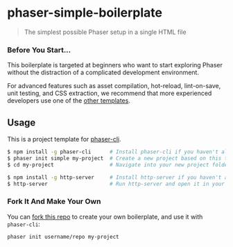 # phaser-simple-boilerplate

> The simplest possible Phaser setup in a single HTML file

### Before You Start...

This boilerplate is targeted at beginners who want to start exploring Phaser without the distraction of a complicated development environment.

For advanced features such as asset compilation, hot-reload, lint-on-save, unit testing, and CSS extraction, we recommend that more experienced developers use one of the [other templates](https://github.com/phaser-templates/).

## Usage

This is a project template for [phaser-cli](https://github.com/nerdenough/phaser-cli).

``` bash
$ npm install -g phaser-cli      # Install phaser-cli if you haven't already
$ phaser init simple my-project  # Create a new project based on this template
$ cd my-project                  # Navigate into your new project folder

$ npm install -g http-server     # Install http-server if you haven't already
$ http-server                    # Run http-server and open it in your browser
```

### Fork It And Make Your Own

You can [fork this repo](https://help.github.com/articles/fork-a-repo/) to create your own boilerplate, and use it with `phaser-cli`:

``` bash
phaser init username/repo my-project
```
